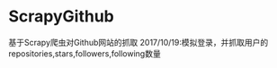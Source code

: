 # ScrapyGithub
基于Scrapy爬虫对Github网站的抓取
2017/10/19:模拟登录，并抓取用户的repositories,stars,followers,following数量
